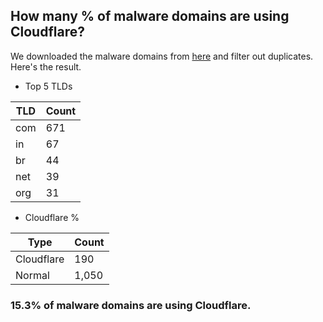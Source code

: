 ## How many % of malware domains are using Cloudflare?


We downloaded the malware domains from [here](https://urlhaus.abuse.ch) and filter out duplicates.
Here's the result.


[//]: # (start replacement)


- Top 5 TLDs

| TLD | Count |
| --- | --- |
| com | 671 |
| in | 67 |
| br | 44 |
| net | 39 |
| org | 31 |


- Cloudflare %

| Type | Count |
| --- | --- |
| Cloudflare | 190 |
| Normal | 1,050 |


### 15.3% of malware domains are using Cloudflare.